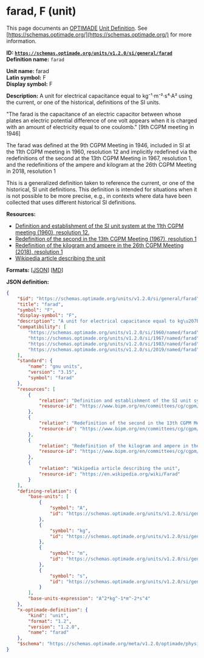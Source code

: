 # farad, F (unit)
This page documents an [OPTIMADE](https://www.optimade.org/) [Unit Definition](https://schemas.optimade.org/#definitions). See [https://schemas.optimade.org/](https://schemas.optimade.org/) for more information.

**ID: [`https://schemas.optimade.org/units/v1.2.0/si/general/farad`](https://schemas.optimade.org/units/v1.2.0/si/general/farad)**  
**Definition name:** `farad`

**Unit name:** farad  
**Latin symbol:** F  
**Display symbol:** F  
  
**Description:** A unit for electrical capacitance equal to kg⁻¹·m⁻²·s⁴·A² using the current, or one of the historical, definitions of the SI units.

"The farad is the capacitance of an electric capacitor between whose plates an electric potential difference of one volt appears when it is charged with an amount of electricity equal to one coulomb." [9th CGPM meeting in 1946]

The farad was defined at the 9th CGPM Meeting in 1946, included in SI at the 11th CGPM meeting in 1960, resolution 12 and implicitly redefined via the redefinitions of the second at the 13th CGPM Meeting in 1967, resolution 1, and the redefinitions of the ampere and kilogram at the 26th CGPM Meeting in 2018, resolution 1

This is a generalized definition taken to reference the current, or one of the historical, SI unit definitions.
This definition is intended for situations when it is not possible to be more precise, e.g., in contexts where data have been collected that uses different historical SI definitions.

**Resources:**

- [Definition and establishment of the SI unit system at the 11th CGPM meeting (1960), resolution 12.](https://www.bipm.org/en/committees/cg/cgpm/11-1960/resolution-12)
- [Redefinition of the second in the 13th CGPM Meeting (1967), resolution 1](https://www.bipm.org/en/committees/cg/cgpm/13-1967/resolution-1)
- [Redefinition of the kilogram and ampere in the 26th CGPM Meeting (2018), resolution 1](https://www.bipm.org/en/committees/cg/cgpm/26-2018/resolution-1)
- [Wikipedia article describing the unit](https://en.wikipedia.org/wiki/Farad)


**Formats:** [[JSON](farad.json)] [[MD](farad.md)]

**JSON definition:**

``` json
{
    "$id": "https://schemas.optimade.org/units/v1.2.0/si/general/farad",
    "title": "farad",
    "symbol": "F",
    "display-symbol": "F",
    "description": "A unit for electrical capacitance equal to kg\u207b\u00b9\u00b7m\u207b\u00b2\u00b7s\u2074\u00b7A\u00b2 using the current, or one of the historical, definitions of the SI units.\n\n\"The farad is the capacitance of an electric capacitor between whose plates an electric potential difference of one volt appears when it is charged with an amount of electricity equal to one coulomb.\" [9th CGPM meeting in 1946]\n\nThe farad was defined at the 9th CGPM Meeting in 1946, included in SI at the 11th CGPM meeting in 1960, resolution 12 and implicitly redefined via the redefinitions of the second at the 13th CGPM Meeting in 1967, resolution 1, and the redefinitions of the ampere and kilogram at the 26th CGPM Meeting in 2018, resolution 1\n\nThis is a generalized definition taken to reference the current, or one of the historical, SI unit definitions.\nThis definition is intended for situations when it is not possible to be more precise, e.g., in contexts where data have been collected that uses different historical SI definitions.",
    "compatibility": [
        "https://schemas.optimade.org/units/v1.2.0/si/1960/named/farad",
        "https://schemas.optimade.org/units/v1.2.0/si/1967/named/farad",
        "https://schemas.optimade.org/units/v1.2.0/si/1983/named/farad",
        "https://schemas.optimade.org/units/v1.2.0/si/2019/named/farad"
    ],
    "standard": {
        "name": "gnu units",
        "version": "3.15",
        "symbol": "farad"
    },
    "resources": [
        {
            "relation": "Definition and establishment of the SI unit system at the 11th CGPM meeting (1960), resolution 12.",
            "resource-id": "https://www.bipm.org/en/committees/cg/cgpm/11-1960/resolution-12"
        },
        {
            "relation": "Redefinition of the second in the 13th CGPM Meeting (1967), resolution 1",
            "resource-id": "https://www.bipm.org/en/committees/cg/cgpm/13-1967/resolution-1"
        },
        {
            "relation": "Redefinition of the kilogram and ampere in the 26th CGPM Meeting (2018), resolution 1",
            "resource-id": "https://www.bipm.org/en/committees/cg/cgpm/26-2018/resolution-1"
        },
        {
            "relation": "Wikipedia article describing the unit",
            "resource-id": "https://en.wikipedia.org/wiki/Farad"
        }
    ],
    "defining-relation": {
        "base-units": [
            {
                "symbol": "A",
                "id": "https://schemas.optimade.org/units/v1.2.0/si/general/ampere"
            },
            {
                "symbol": "kg",
                "id": "https://schemas.optimade.org/units/v1.2.0/si/general/kilogram"
            },
            {
                "symbol": "m",
                "id": "https://schemas.optimade.org/units/v1.2.0/si/general/metre"
            },
            {
                "symbol": "s",
                "id": "https://schemas.optimade.org/units/v1.2.0/si/general/second"
            }
        ],
        "base-units-expression": "A^2*kg^-1*m^-2*s^4"
    },
    "x-optimade-definition": {
        "kind": "unit",
        "format": "1.2",
        "version": "1.2.0",
        "name": "farad"
    },
    "$schema": "https://schemas.optimade.org/meta/v1.2.0/optimade/physical_unit_definition.md"
}
```